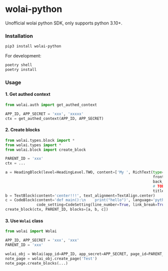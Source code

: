 # wolai-python
Unofficial wolai python SDK, only supports python 3.10+.

### Installation

```bash
pip3 install wolai-python
```

For development:
```bash
poetry shell
poetry install
```

### Usage

#### 1. Get authed context
```python
from wolai.auth import get_authed_context

APP_ID, APP_SECRET = 'xxx', 'xxxxx'
ctx = get_authed_context(APP_ID, APP_SECRET)
```

#### 2. Create blocks
```python
from wolai.types.block import *
from wolai.types import *
from wolai.block import create_block

PARENT_ID = 'xxx'
ctx = ...

a = HeadingBlock(level=HeadingLevel.TWO, content=['My ', RichText(type=InlineTitleType.text,
                                                                  front_color=BlockFrontColors.pink,
                                                                  back_color=BlockBackColors.light_pink_background,
                                                                  # TODO: back_color not working
                                                                  title='Colorful API')])
b = TextBlock(content='center!!!', text_alignment=TextAlign.center)
c = CodeBlock(content='def main():\n    print("hello")', language='python',
              code_setting=CodeSetting(line_number=True, link_break=True))
create_block(ctx, PARENT_ID, blocks=[a, b, c])
```

#### 3. Use `Wolai` class
```python
from wolai import Wolai

APP_ID, APP_SECRET = 'xxx', 'xxx'
PARENT_ID = 'xxx'

wolai_obj = Wolai(app_id=APP_ID, app_secret=APP_SECRET, page_id=PARENT_ID)
note_page = wolai_obj.create_page('Test')
note_page.create_blocks(...)
```